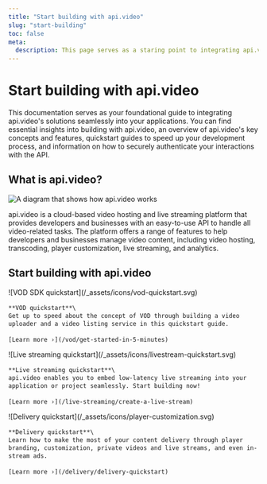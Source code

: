 ```yaml
---
title: "Start building with api.video"
slug: "start-building"
toc: false
meta:
  description: This page serves as a staring point to integrating api.video's solutions for video on demand, live streaming, and video delivery.
---
```


<div class="section-header no-toc">

# Start building with api.video

</div>

This documentation serves as your foundational guide to integrating api.video's solutions seamlessly into your applications. You can find essential insights into building with api.video, an overview of api.video's key concepts and features, quickstart guides to speed up your development process, and information on how to securely authenticate your interactions with the API.

## What is api.video?

<Image src="/_assets/get-started/start-building/what-is-api-video-light.svg" src_dark="/_assets/get-started/start-building/what-is-api-video-dark.svg" alt="A diagram that shows how api.video works" />

api.video is a cloud-based video hosting and live streaming platform that provides developers and businesses with an easy-to-use API to handle all video-related tasks. The platform offers a range of features to help developers and businesses manage video content, including video hosting, transcoding, player customization, live streaming, and analytics.

## Start building with api.video

<Grid cols="2" gap="3">
<Card pad="3">
    ![VOD SDK quickstart](/_assets/icons/vod-quickstart.svg)

    **VOD quickstart**\
    Get up to speed about the concept of VOD through building a video uploader and a video listing service in this quickstart guide.

    [Learn more ›](/vod/get-started-in-5-minutes)
</Card>

<Card pad="3">
    ![Live streaming quickstart](/_assets/icons/livestream-quickstart.svg)

    **Live streaming quickstart**\
    api.video enables you to embed low-latency live streaming into your application or project seamlessly. Start building now!

    [Learn more ›](/live-streaming/create-a-live-stream)
</Card>

<Card pad="3">
    ![Delivery quickstart](/_assets/icons/player-customization.svg)

    **Delivery quickstart**\
    Learn how to make the most of your content delivery through player branding, customization, private videos and live streams, and even in-stream ads.

    [Learn more ›](/delivery/delivery-quickstart)
</Card>
</Grid>